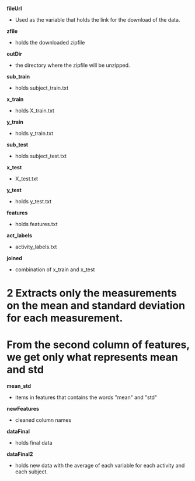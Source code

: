 

**fileUrl**
- Used as the variable that holds the link for the download of the data.


**zfile**
- holds the downloaded zipfile

**outDir**
- the directory where the zipfile will be unzipped.


**sub_train**
- holds subject_train.txt

**x_train**
- holds X_train.txt

**y_train**
- holds y_train.txt

**sub_test**
- holds subject_test.txt

**x_test**
- X_test.txt

**y_test**
- holds y_test.txt

**features** 
- holds features.txt

**act_labels** 
- activity_labels.txt

**joined**
- combination of x_train and x_test

# 2 Extracts only the measurements on the mean and standard deviation for each measurement. 
# From the second column of features, we get only what represents mean and std

**mean_std**
- items in features that contains the words "mean" and "std"

**newFeatures**
- cleaned column names


**dataFinal**
- holds final data

**dataFinal2**
- holds new data with the average of each variable for each activity and each subject.
